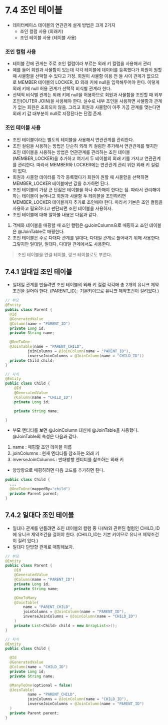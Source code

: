 # 7.4 조인 테이블
- 데이터베이스 테이블의 연관관계 설계 방법은 크게 2가지
  - 조인 컬럼 사용 (외래키)
  - 조인 테이블 사용 (테이블 사용)

### 조인 컬럼 사용
- 테이블 간에 관게는 주로 조인 컬럼이라 부르는 외래 키 컬럼을 사용해서 관리
- 예를 들어 회원과 사물함이 있는데 각각 테이블에 데이터를 등록했다가 회원이 원할 때 사물함을 선택할 수 있다고 가정. 회원이 사물함 이용 전 둘 사이 관계가 없으므로 MEMBER 테이블의 LOCKER_ID
외래 키에 null을 입력해두어야 한다. 이렇게 외래 키에 null 허용 관계가 선택적 비식별 관계라 한다.
- 선택적 비식별 관계는 외래 키에 null을 허용하므로 회원과 사물함을 조인할 때 외부 조인(OUTER JOIN)을 사용해야 한다. 실수로 내부 조인을 사용하면 사물함과 관계가 없는 회원은 조회되지 않음.
그리고 회원과 사물함이 아주 가끔 관계를 맺는다면 외래 키 값 대부분이 null로 지정된다는 단점 존재.

### 조인 테이블 사용
- 조인 테이블이라는 별도의 테이블을 사용해서 연관관계를 관리한다.
- 조인 컬럼을 사용하는 방법은 단순히 외래 키 컬럼만 추가해서 연관관계를 맺지만 조인 테이블을 사용하는 방법은 연관관계를 관리하는 조인 테이블(MEMBER_LOCKER)을 추가하고 여기서 두 테이블의 외래
키를 가지고 연관관계를 관리한다. 따라서 MEMBER와 LOCKER에는 연관관계 관리 위한 외래 키 컬럼이 없다.
- 회원과 사물함 데이터를 각각 등록했다가 회원이 원할 때 사물함을 선택하면 MEMBER_LOCKER 테이블에만 값을 추가하면 된다.
- 조인 테이블의 가장 큰 단점은 테이블을 하나 추가해야 한다는 점. 따라서 관리해야 하는 테이블이 늘어나고 회원과 사물함 두 테이블을 조인하려면 MEMBER_LOCKER 테이블까지 추가로 조인해야 한다.
따라서 기본은 조인 컬럼을 사용하고 필요하다고 판단되면 조인 테이블을 사용하자.
- 조인 테이블에 대해 알아볼 내용은 다음과 같다.
1. 객체와 테이블을 매핑할 때 조인 컬럼은 @JoinColumn으로 매핑하고 조인 테이블은 @JoinTable로 매핑한다.
2. 조인 테이블은 주로 다대다 관계를 일대다, 다대일 관계로 풀어내기 위해 사용한다. 그렇지만 일대일, 일대다, 다대일 관계에서도 사용한다.
> 조인 테이블을 연결 테이블, 링크 테이블로도 부른다.

## 7.4.1 일대일 조인 테이블
- 일대일 관계를 만들려면 조인 테이블의 외래 키 컬럼 각각에 총 2개의 유니크 제약조건을 걸어야 한다. (PARENT_ID는 기본키이므로 유니크 제약조건이 걸려있다.)
```java
// 부모
@Entity
public class Parent {
  @Id
  @GeneratedValue
  @Column(name = "PARENT_ID")
  private Long id;
  private String name;

  @OneToOne
  @JoinTable(name = "PARENT_CHILD",
          joinColumns = @JoinColumn(name = "PARENT_ID"),
          inverseJoinColumns = @JoinColumn(name = "CHILD_ID"))
  private Child child;
}

// 자식
@Entity
public class Child {
	@Id
	@GeneratedValue
	@Column(name = "CHILD_ID")
	private Long id;

	private String name;

}
```
- 부모 엔티티를 보면 @JoinColumn 대신에 @JoinTable을 사용했다. @JoinTable의 속성은 다음과 같다.
1. name : 매핑할 조인 테이블 이름
2. joinColumns : 현재 엔티티를 참조하는 외래 키
3. inverseJoinColumns : 반대방향 엔티티를 참조하는 외래 키
- 양방향으로 매핑하려면 다음 코드를 추가하면 된다.
```java
public class Child {
  ...
  @OneToOne(mappedBy="child")
  private Parent parent;
}
```

## 7.4.2 일대다 조인 테이블
- 일대다 관계를 만들려면 조인 테이블의 컬럼 중 다(N)와 관련된 컬럼인 CHILD_ID에 유니크 제약조건을 걸어야 한다. (CHILD_ID는 기본 키이므로 유니크 제약조건이 걸려 있다.)
- 일대다 단방향 관계로 매핑해보자.
```java
// 부모
@Entity
public class Parent {
	@Id
	@GeneratedValue
	@Column(name = "PARENT_ID")
	private Long id;
	private String name;

	@OneToMany
	@JoinTable(
		name = "PARENT_CHILD",
		joinColumns = @JoinColumn(name = "PARENT_ID"),
		inverseJoinColumns = @JoinColumn(name = "CHILD_ID")
	)
	private List<Child> child = new ArrayList<>();
}

// 자식
@Entity
public class Child {

  @Id
  @GeneratedValue
  @Column(name = "CHILD_ID")
  private Long id;
  private String name;

  @ManyToOne(optional = false)
  @JoinTable(
          name = "PARENT_CHILD",
          joinColumns = @JoinColumn(name = "CHILD_ID"),
          inverseJoinColumns = @JoinColumn(name = "PARENT_ID")
  )
  private Parent parent;
}
```
